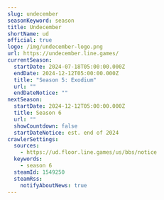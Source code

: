 ```yaml
---
slug: undecember
seasonKeyword: season
title: Undecember
shortName: ud
official: true
logo: /img/undecember-logo.png
url: https://undecember.line.games/
currentSeason:
  startDate: 2024-07-18T05:00:00.000Z
  endDate: 2024-12-12T05:00:00.000Z
  title: "Season 5: Exodium"
  url: ""
  endDateNotice: ""
nextSeason:
  startDate: 2024-12-12T05:00:00.000Z
  title: Season 6
  url: ""
  showCountdown: false
  startDateNotice: est. end of 2024
crawlerSettings:
  sources:
    - https://ud.floor.line.games/us/bbs/notice
  keywords:
    - season 6
  steamId: 1549250
  steamRss:
    notifyAboutNews: true
---
```

